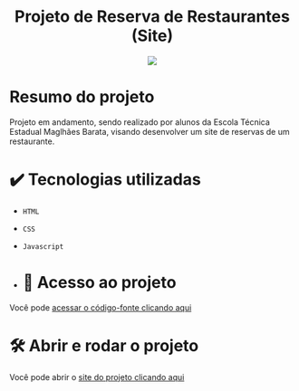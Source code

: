 <h1 align="center">Projeto de Reserva de Restaurantes (Site)</h1>
<p align="center">
<img loading="lazy" src="http://img.shields.io/static/v1?label=STATUS&message=EM%20DESENVOLVIMENTO&color=GREEN&style=for-the-badge">
</p>

# Resumo do projeto
Projeto em andamento, sendo realizado por alunos da Escola Técnica Estadual Maglhães Barata, visando desenvolver um site de reservas de um restaurante.

# ✔️ Tecnologias utilizadas
- ``HTML``
- ``CSS``
- ``Javascript``

- # 📁 Acesso ao projeto
Você pode <a href="https://github.com/Henrizn/Reserva-Restaurante-Site">acessar o código-fonte clicando aqui</a>
# 🛠️ Abrir e rodar o projeto
Você pode abrir o <a href="https://henrizn.github.io/Reserva-Restaurante-Site/">site do projeto clicando aqui</a>

